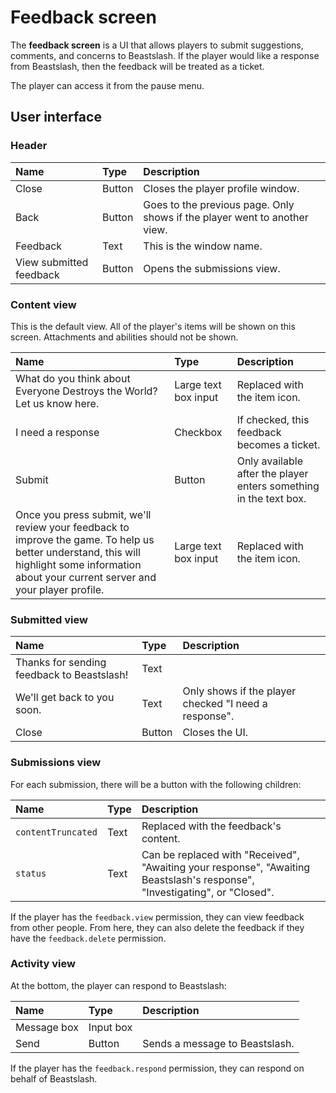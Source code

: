 # Feedback screen
The **feedback screen** is a UI that allows players to submit suggestions, comments, and concerns to Beastslash. If the player would like a response from Beastslash, then the feedback will be treated as a ticket.

The player can access it from the pause menu.

## User interface
### Header
<table>
  <thead>
    <tr>
      <th align="left">Name</th>
      <th align="left">Type</th>
      <th align="left">Description</th>
    </tr>
  </thead>
  <tbody>
    <tr>
      <td>Close</td>
      <td>Button</td>
      <td>Closes the player profile window.</td>
    </tr>
    <tr>
      <td>Back</td>
      <td>Button</td>
      <td>Goes to the previous page. Only shows if the player went to another view.</td>
    </tr>
    <tr>
      <td>Feedback</td>
      <td>Text</td>
      <td>This is the window name.</td>
    </tr>
    <tr>
      <td>View submitted feedback</td>
      <td>Button</td>
      <td>Opens the submissions view.</td>
    </tr>
  </tbody>
</table>

### Content view
This is the default view. All of the player's items will be shown on this screen. Attachments and abilities should not be shown. 

<table>
  <thead>
    <tr>
      <th align="left">Name</th>
      <th align="left">Type</th>
      <th align="left">Description</th>
    </tr>
  </thead>
  <tbody>
    <tr>
      <td>What do you think about Everyone Destroys the World? Let us know here.</td>
      <td>Large text box input</td>
      <td>Replaced with the item icon.</td>
    </tr>
    <tr>
      <td>I need a response</td>
      <td>Checkbox</td>
      <td>If checked, this feedback becomes a ticket.</td>
    </tr>
    <tr>
      <td>Submit</td>
      <td>Button</td>
      <td>Only available after the player enters something in the text box.</td>
    </tr>
    <tr>
      <td>Once you press submit, we'll review your feedback to improve the game. To help us better understand, this will highlight some information about your current server and your player profile.</td>
      <td>Large text box input</td>
      <td>Replaced with the item icon.</td>
    </tr>
  </tbody>
</table>

### Submitted view
<table>
  <thead>
    <tr>
      <th align="left">Name</th>
      <th align="left">Type</th>
      <th align="left">Description</th>
    </tr>
  </thead>
  <tbody>
    <tr>
      <td>Thanks for sending feedback to Beastslash!</td>
      <td>Text</td>
      <td></td>
    </tr>
    <tr>
      <td>We'll get back to you soon.</td>
      <td>Text</td>
      <td>Only shows if the player checked "I need a response".</td>
    </tr>
    <tr>
      <td>Close</td>
      <td>Button</td>
      <td>Closes the UI.</td>
    </tr>
  </tbody>
</table>

### Submissions view
For each submission, there will be a button with the following children:

<table>
  <thead>
    <tr>
      <th align="left">Name</th>
      <th align="left">Type</th>
      <th align="left">Description</th>
    </tr>
  </thead>
  <tbody>
    <tr>
      <td><code>contentTruncated</code></td>
      <td>Text</td>
      <td>Replaced with the feedback's content.</td>
    </tr>
    <tr>
      <td><code>status</code></td>
      <td>Text</td>
      <td>Can be replaced with "Received", "Awaiting your response", "Awaiting Beastslash's response", "Investigating", or "Closed".</td>
    </tr>
  </tbody>
</table>

If the player has the `feedback.view` permission, they can view feedback from other people. From here, they can also delete the feedback if they have the `feedback.delete` permission.

### Activity view
At the bottom, the player can respond to Beastslash:

<table>
  <thead>
    <tr>
      <th align="left">Name</th>
      <th align="left">Type</th>
      <th align="left">Description</th>
    </tr>
  </thead>
  <tbody>
    <tr>
      <td>Message box</td>
      <td>Input box</td>
      <td></td>
    </tr>
    <tr>
      <td>Send</td>
      <td>Button</td>
      <td>Sends a message to Beastslash.</td>
    </tr>
  </tbody>
</table>

If the player has the `feedback.respond` permission, they can respond on behalf of Beastslash.